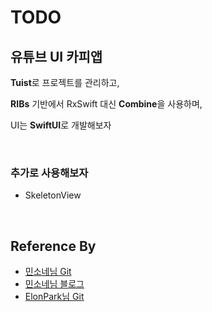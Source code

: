 # TODO
## 유튜브 UI 카피앱
**Tuist**로 프로젝트를 관리하고,

**RIBs** 기반에서 RxSwift 대신 **Combine**을 사용하며,

UI는 **SwiftUI**로 개발해보자

<br>

### 추가로 사용해보자
- SkeletonView

<br>

## Reference By
- [민소네님 Git](https://github.com/minsOne/iOSApplicationTemplate)
- [민소네님 블로그](https://minsone.github.io/archive)
- [ElonPark님 Git](https://github.com/ElonPark/RIBsReactorKit)
